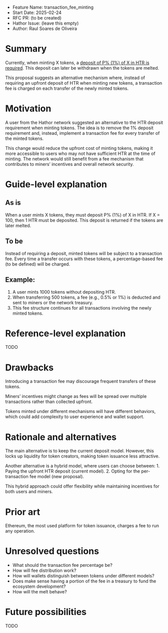 - Feature Name: transaction_fee_minting
- Start Date: 2025-02-24
- RFC PR: (to be created)
- Hathor Issue: (leave this empty)
- Author: Raul Soares de Oliveira

# Summary
[summary]: #summary
Currently, when minting X tokens, a [deposit of P% (1%) of X in HTR is required](./0011-token-deposit.md). This deposit can later be withdrawn when the tokens are melted. 

This proposal suggests an alternative mechanism where, instead of requiring an upfront deposit of HTR when minting new tokens, a transaction fee is charged on each transfer of the newly minted tokens.

# Motivation
[motivation]: #motivation
A user from the Hathor network suggested an alternative to the HTR deposit requirement when minting tokens. The idea is to remove the 1% deposit requirement and, instead, implement a transaction fee for every transfer of the minted tokens.

This change would reduce the upfront cost of minting tokens, making it more accessible to users who may not have sufficient HTR at the time of minting. The network would still benefit from a fee mechanism that contributes to miners’ incentives and overall network security.

# Guide-level explanation
[guide-level-explanation]: #guide-level-explanation

## As is

  When a user mints X tokens, they must deposit P% (1%) of X in HTR. If X = 100, then 1 HTR must be deposited. This deposit is returned if the tokens are later melted.

## To be

  Instead of requiring a deposit, minted tokens will be subject to a transaction fee. Every time a transfer occurs with these tokens, a percentage-based fee (to be defined) will be charged. 

## Example:

1.	A user mints 1000 tokens without depositing HTR.
2.	When transferring 500 tokens, a fee (e.g., 0.5% or 1%) is deducted and sent to miners or the network treasury.
3.	This fee structure continues for all transactions involving the newly minted tokens.

# Reference-level explanation
[reference-level-explanation]: #reference-level-explanation
TODO

# Drawbacks
[drawbacks]: #drawbacks

Introducing a transaction fee may discourage frequent transfers of these tokens.

Miners’ incentives might change as fees will be spread over multiple transactions rather than collected upfront.

Tokens minted under different mechanisms will have different behaviors, which could add complexity to user experience and wallet support.

# Rationale and alternatives
[rationale-and-alternatives]: #rationale-and-alternatives

The main alternative is to keep the current deposit model. However, this locks up liquidity for token creators, making token issuance less attractive.

Another alternative is a hybrid model, where users can choose between:
	1.	Paying the upfront HTR deposit (current model).
	2.	Opting for the per-transaction fee model (new proposal).

This hybrid approach could offer flexibility while maintaining incentives for both users and miners.

# Prior art
[prior-art]: #prior-art

Ethereum, the most used platform for token issuance, charges a fee to run any operation.

# Unresolved questions
[unresolved-questions]: #unresolved-questions

- What should the transaction fee percentage be?
- How will fee distribution work?
- How will wallets distinguish between tokens under different models?
- Does make sense having a portion of the fee in a treasury to fund the ecosystem development?
- How will the melt behave?

# Future possibilities
[future-possibilities]: #future-possibilities

TODO

